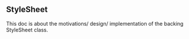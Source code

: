StyleSheet
---

This doc is about the motivations/ design/ implementation of the backing StyleSheet class. 

